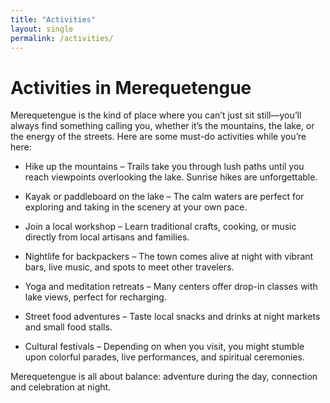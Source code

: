 ```yaml
---
title: "Activities"
layout: single
permalink: /activities/
---
```


# Activities in Merequetengue

Merequetengue is the kind of place where you can’t just sit still—you’ll always find something calling you, whether it’s the mountains, the lake, or the energy of the streets. Here are some must-do activities while you’re here:

+ Hike up the mountains – Trails take you through lush paths until you reach viewpoints overlooking the lake. Sunrise hikes are unforgettable.

+ Kayak or paddleboard on the lake – The calm waters are perfect for exploring and taking in the scenery at your own pace.

+ Join a local workshop – Learn traditional crafts, cooking, or music directly from local artisans and families.

+ Nightlife for backpackers – The town comes alive at night with vibrant bars, live music, and spots to meet other travelers.

+ Yoga and meditation retreats – Many centers offer drop-in classes with lake views, perfect for recharging.

+ Street food adventures – Taste local snacks and drinks at night markets and small food stalls.

+ Cultural festivals – Depending on when you visit, you might stumble upon colorful parades, live performances, and spiritual ceremonies.


Merequetengue is all about balance: adventure during the day, connection and celebration at night.
